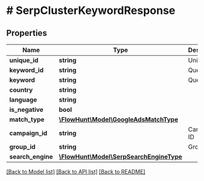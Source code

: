 # # SerpClusterKeywordResponse

## Properties

Name | Type | Description | Notes
------------ | ------------- | ------------- | -------------
**unique_id** | **string** | Unique ID |
**keyword_id** | **string** | Query ID |
**keyword** | **string** | Query |
**country** | **string** |  | [optional]
**language** | **string** |  | [optional]
**is_negative** | **bool** |  | [optional]
**match_type** | [**\FlowHunt\Model\GoogleAdsMatchType**](GoogleAdsMatchType.md) |  |
**campaign_id** | **string** | Campaign ID |
**group_id** | **string** | Group ID |
**search_engine** | [**\FlowHunt\Model\SerpSearchEngineType**](SerpSearchEngineType.md) |  |

[[Back to Model list]](../../README.md#models) [[Back to API list]](../../README.md#endpoints) [[Back to README]](../../README.md)
